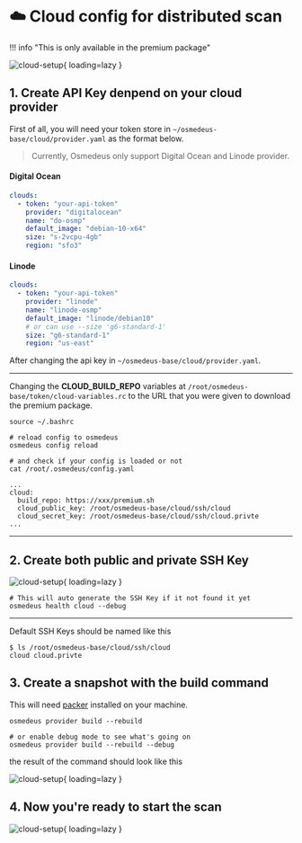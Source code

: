 # :cloud: Cloud config for distributed scan

!!! info "This is only available in the premium package"


![cloud-setup](/static/premium/cloud-setup.png){ loading=lazy }

## 1. Create API Key denpend on your cloud provider

First of all, you will need your token store in `~/osmedeus-base/cloud/provider.yaml` as the format below.

> Currently, Osmedeus only support Digital Ocean and Linode provider.  

#### Digital Ocean

```yaml
clouds:
  - token: "your-api-token"
    provider: "digitalocean"
    name: "do-osmp"
    default_image: "debian-10-x64"
    size: "s-2vcpu-4gb"
    region: "sfo3"

```

#### Linode

```yaml
clouds:
  - token: "your-api-token"
    provider: "linode"
    name: "linode-osmp"
    default_image: "linode/debian10"
    # or can use --size 'g6-standard-1'
    size: "g6-standard-1"
    region: "us-east"
```

After changing the api key in `~/osmedeus-base/cloud/provider.yaml`.

***

Changing the **CLOUD_BUILD_REPO** variables at `/root/osmedeus-base/token/cloud-variables.rc` to the URL that you were given to download the premium package.


```shell
source ~/.bashrc

# reload config to osmedeus
osmedeus config reload

# and check if your config is loaded or not
cat /root/.osmedeus/config.yaml

...
cloud:
  build_repo: https://xxx/premium.sh
  cloud_public_key: /root/osmedeus-base/cloud/ssh/cloud
  cloud_secret_key: /root/osmedeus-base/cloud/ssh/cloud.privte
...

```

***

## 2. Create both public and private SSH Key

![cloud-setup](/static/premium/cloud-healthcheck.png){ loading=lazy }

```shell
# This will auto generate the SSH Key if it not found it yet
osmedeus health cloud --debug

```

*** 

<!-- Store these keys to `/root/osmedeus-base/cloud/ssh` and naming them corresponding to your config at `/root/osmedeus-base/token/cloud-variables.rc`. -->

Default SSH Keys should be named like this

```shell
$ ls /root/osmedeus-base/cloud/ssh/cloud
cloud cloud.privte
```

## 3. Create a snapshot with the build command

This will need [packer](https://www.packer.io/downloads) installed on your machine.

```shell
osmedeus provider build --rebuild

# or enable debug mode to see what's going on
osmedeus provider build --rebuild --debug
```

the result of the command should look like this

![cloud-setup](/static/premium/create-snapshot.png){ loading=lazy }

## 4. Now you're ready to start the scan

![cloud-setup](/static/premium/cloud-scan-start.png){ loading=lazy }

